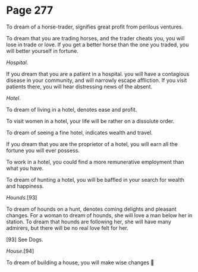 # Page 277
To dream of a horse-trader, signifies great profit from perilous ventures.


To dream that you are trading horses, and the trader cheats you,
you will lose in trade or love. If you get a better horse than
the one you traded, you will better yourself in fortune.


_Hospital_.


If you dream that you are a patient in a hospital. you will have a
contagious disease in your community, and will narrowly escape affliction.
If you visit patients there, you will hear distressing news of the absent.


_Hotel_.


To dream of living in a hotel, denotes ease and profit.


To visit women in a hotel, your life will be rather on a dissolute order.


To dream of seeing a fine hotel, indicates wealth and travel.


If you dream that you are the proprietor of a hotel, you will earn
all the fortune you will ever possess.


To work in a hotel, you could find a more remunerative employment
than what you have.


To dream of hunting a hotel, you will be baffled in your search
for wealth and happiness.


_Hounds_.[93]


To dream of hounds on a hunt, denotes coming delights and pleasant changes.
For a woman to dream of hounds, she will love a man below her in station.
To dream that hounds are following her, she will have many admirers,
but there will be no real love felt for her.



[93] See Dogs.


_House_.[94]


To dream of building a house, you will make wise changes
